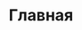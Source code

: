 ---
home: true
icon: home
title: Главная
heroImage: /assets/image/abstract-shape (2).png
bgImage: /assets/image/5652242.jpg
bgImageDark: https://theme-hope-assets.vuejs.press/bg/6-dark.svg
bgImageStyle:
  background-attachment: fixed
heroText: FDEI Docs
tagline: Единая точка входа для описания инженерных решений.

highlights:
  - header: Компонентные решения
    description: Автоматизация критических процессов и библиотеки
    image: /assets/image/box.svg
    bgImage: /assets/image/3417733.jpg
    bgImageDark: https://theme-hope-assets.vuejs.press/bg/3-dark.svg
    features:
      - title: Daily Reporting 2.0
        icon: file
        details: Отправка отчетности
        link: "/components/daily_reporting/overview"
      - title: CDM/DDS
        icon: table
        details: Формирование отчетности
        link: "/components/cdm_dds/overview"
      - title: Progres Goal
        icon: clipboard-check
        details: Прогресс голов
        link: "/components/progress_goal/overview"
      - title: Event Log
        icon: user
        details: Логирование событий
        link: "/components/event_log/overview"

  - header: Операторы Apache Airflow
    description: Типовые классы для LowCode разработки DAG'ов
    image: /assets/image/features.svg
    bgImage: /assets/image/3417733.jpg
    bgImageDark: https://theme-hope-assets.vuejs.press/bg/2-dark.svg
    bgImageStyle:
      background-repeat: repeat
      background-size: initial
    features:
      - title: VerticaOperator
        details: Выполнение запросов в Vertica
        link: https://theme-hope.vuejs.press/guide/markdown/others.html#link-check

      - title: ClickHouseOperator
        details: Выполнение запросов в ClickHouse
        link: https://theme-hope.vuejs.press/guide/markdown/hint.html

      - title: ClickHouseToVerticaOperator
        details: Перенос данных из ClickHouse в Vertica
        link: https://theme-hope.vuejs.press/guide/markdown/alert.html

      - title: S3ToVerticaOperator
        details: Перенос данных из S3 в Vertica
        link: https://theme-hope.vuejs.press/guide/markdown/tabs.html

      - title: VerticaToS3Operator 
        details: Перенос данных из Vertica в S3
        link: https://theme-hope.vuejs.press/guide/markdown/code-tabs.html

copyright: false
footer: Ozon.FinTech © 2024-2024 All rights reserved.
---